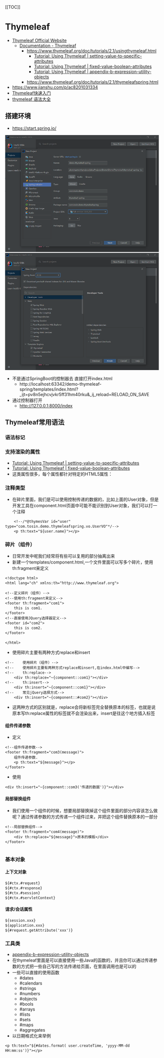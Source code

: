 [[TOC]]

# Thymeleaf
- [Thymeleaf Official Website](https://www.thymeleaf.org/)
    - [Documentation - Thymeleaf](https://www.thymeleaf.org/documentation.html)
        - https://www.thymeleaf.org/doc/tutorials/2.1/usingthymeleaf.html
            - [Tutorial: Using Thymeleaf | setting-value-to-specific-attributes](https://www.thymeleaf.org/doc/tutorials/2.1/usingthymeleaf.html#setting-value-to-specific-attributes)
            - [Tutorial: Using Thymeleaf | fixed-value-boolean-attributes](https://www.thymeleaf.org/doc/tutorials/2.1/usingthymeleaf.html#fixed-value-boolean-attributes)
            - [Tutorial: Using Thymeleaf | appendix-b-expression-utility-objects](https://www.thymeleaf.org/doc/tutorials/2.1/usingthymeleaf.html#appendix-b-expression-utility-objects)
        - https://www.thymeleaf.org/doc/tutorials/2.1/thymeleafspring.html
- https://www.jianshu.com/p/ac8201031334
- [Thymeleaf快速入门](https://www.lookroot.cn/archives/12)
- [thymeleaf 语法大全](https://blog.csdn.net/qq_30725371/article/details/80108742)
## 搭建环境
- https://start.spring.io/

![thymeleaf-springboot-create1](../images/thymeleaf/thymeleaf-springboot-create1.png)
![thymeleaf-springboot-create2](../images/thymeleaf/thymeleaf-springboot-create2.png)

- 不是通过SpringBoot的控制器去 直接打开index.html
    - http://localhost:63342/demo-thymeleaf-spring/templates/index.html?_ijt=pv8n5ejhcvjvkr5ff31hm40rku&_ij_reload=RELOAD_ON_SAVE
- 通过控制器打开
    - http://127.0.0.1:8000/index

## Thymeleaf常用语法

### 语法标记

### 支持渲染的属性
- [Tutorial: Using Thymeleaf | setting-value-to-specific-attributes](https://www.thymeleaf.org/doc/tutorials/2.1/usingthymeleaf.html#setting-value-to-specific-attributes)
- [Tutorial: Using Thymeleaf | fixed-value-boolean-attributes](https://www.thymeleaf.org/doc/tutorials/2.1/usingthymeleaf.html#fixed-value-boolean-attributes)
- 这类属性很多，每个属性都针对特定的HTML5属性：

### 注释类型
- 在碎片里面，我们是可以使用控制传递的数据的，比如上面的User对象，但是开发工具在component.html页面中可能不能识别到User对象，我们可以打一个注释
```
    <!--/*@thymesVar id="user" type="com.tosin.demo.thymeleafspring.vo.UserVO"*/-->
    <p th:text="${user.name}"></p>
```
### 碎片（组件）
- 日常开发中呢我们经常将有些可以复用的部分抽离出来
- 新建一个templates/component.html,一个文件里面可以写多个碎片，使用th:fragment来定义
```
<!doctype html>
<html lang="ch" xmlns:th="http://www.thymeleaf.org">

<!--定义碎片（组件）-->
<!--使用th:fragment来定义-->
<footer th:fragment="com1">
    this is com1.
</footer>
<!--直接使用JQuery选择器定义-->
<footer id="com2">
    this is com2.
</footer>

</html>
```
- 使用碎片主要有两种方式replace和insert
```
<!--    使用碎片（组件）-->
<!--    使用碎片主要有两种方式replace和insert,在index.html中编写-->
<!--    th:replace-->
    <div th:replace="~{component::com1}"></div>
<!--    th:insert-->
    <div th:insert="~{component::com1}"></div>
<!--    常见jQuery选择方式-->
    <div th:insert="~{component::#com2}"></div>
```
- 这两种方式的区别就是，replace会将新标签完全替换原本的标签，也就是说原本写th:replace属性的标签就不会渲染出来，insert是往这个地方插入标签

#### 组件传递参数
- 定义
```
<!--组件传递参数-->
<footer th:fragment="com3(message)">
    组件传递参数.
    <p th:text="${message}"></p>
</footer>
```
- 使用
```
<div th:insert="~{component::com3('传递的数据')}"></div>
```
#### 局部替换组件
- 我们使用一个组件的时候，想要局部替换掉这个组件里面的部分内容该怎么做呢？通过传递参数的方式传递一个组件过来，并把这个组件替换原本的一部分
```
<!--局部替换组件-->
<footer th:fragment="com4(message)">
    <div th:replace="${message}">原本的模板</div>
</footer>
```
```

```
### 基本对象
#### 上下文对象
```
${#ctx.#request}
${#ctx.#response}
${#ctx.#session}
${#ctx.#servletContext}
```
#### 请求/会话属性
```
${session.xxx}                 
${application.xxx}          
${#request.getAttribute('xxx')}
```

### 工具类
- [appendix-b-expression-utility-objects](https://www.thymeleaf.org/doc/tutorials/2.1/usingthymeleaf.html#appendix-b-expression-utility-objects)
- 在thymeleaf里面是可以直接使用一些Java的函数的，并且你可以通过传递参数的方式把一些自己写的方法传递给页面，在里面调用也是可以的
- 一些可以直接的使用函数
	- #dates
	- #calendars
	- #strings
	- #numbers
	- #objects
	- #bools
	- #arrays
	- #lists
	- #sets
	- #maps
	- #aggregates
- 以日期格式化来举例
```
<p th:text="${#dates.format( user.createTime, 'yyyy-MM-dd HH:mm:ss')}"></p>
```